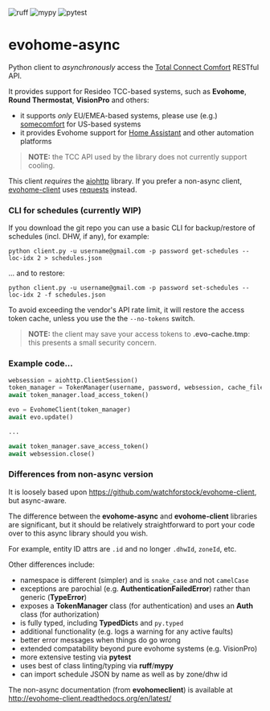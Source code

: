 ![ruff](https://github.com/zxdavb/evohome-async/actions/workflows/check-lint.yml/badge.svg)
![mypy](https://github.com/zxdavb/evohome-async/actions/workflows/check-type.yml/badge.svg)
![pytest](https://github.com/zxdavb/evohome-async/actions/workflows/check-test.yml/badge.svg)

evohome-async
==============

Python client to _asynchronously_ access the [Total Connect Comfort](https://international.mytotalconnectcomfort.com/Account/Login) RESTful API.

It provides support for Resideo TCC-based systems, such as **Evohome**, **Round Thermostat**, **VisionPro** and others:
 - it supports _only_ EU/EMEA-based systems, please use (e.g.) [somecomfort](https://github.com/mkmer/AIOSomecomfort) for US-based systems
 - it provides Evohome support for [Home Assistant](https://www.home-assistant.io/integrations/evohome) and other automation platforms

> **NOTE:** the TCC API used by the library does not currently support cooling.

This client _requires_ the [aiohttp](https://pypi.org/project/aiohttp/) library. If you prefer a non-async client, [evohome-client](https://github.com/watchforstock/evohome-client) uses [requests](https://pypi.org/project/requests/) instead.

### CLI for schedules (currently WIP)
If you download the git repo you can use a basic CLI for backup/restore of schedules (incl. DHW, if any), for example:
```
python client.py -u username@gmail.com -p password get-schedules --loc-idx 2 > schedules.json
```
... and to restore:
```
python client.py -u username@gmail.com -p password set-schedules --loc-idx 2 -f schedules.json
```

To avoid exceeding the vendor's API rate limit, it will restore the access token cache, unless you use the the `--no-tokens` switch.

> **NOTE:** the client may save your access tokens to **.evo-cache.tmp**: this presents a small security concern.

### Example code...
```python
websession = aiohttp.ClientSession()
token_manager = TokenManager(username, password, websession, cache_file=CACHE_FILE)
await token_manager.load_access_token()

evo = EvohomeClient(token_manager)
await evo.update()

...

await token_manager.save_access_token()
await websession.close()
```

### Differences from non-async version
It is loosely based upon https://github.com/watchforstock/evohome-client, but async-aware.

The difference between the **evohome-async** and **evohome-client** libraries are significant, but it should be relatively straightforward to port your code over to this async library should you wish.

For example, entity ID attrs are `.id` and no longer `.dhwId`, `zoneId`, etc.

Other differences include:
 - namespace is different (simpler) and is `snake_case` and not `camelCase`
 - exceptions are parochial (e.g. **AuthenticationFailedError**) rather than generic (**TypeError**)
 - exposes a **TokenManager** class (for authentication) and uses an **Auth** class (for authorization)
 - is fully typed, including **TypedDict**s and `py.typed`
 - additional functionality (e.g. logs a warning for any active faults)
 - better error messages when things do go wrong
 - extended compatability beyond pure evohome systems (e.g. VisionPro)
 - more extensive testing via **pytest**
 - uses best of class linting/typing via **ruff**/**mypy**
 - can import schedule JSON by name as well as by zone/dhw id

The non-async documentation (from **evohomeclient**) is available at http://evohome-client.readthedocs.org/en/latest/
